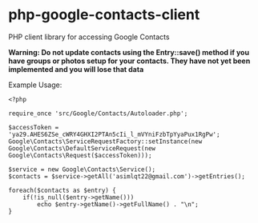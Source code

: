 php-google-contacts-client
==========================

PHP client library for accessing Google Contacts

**Warning: Do not update contacts using the Entry::save() method if you have groups or photos setup for your contacts.  They have not yet been implemented and you will lose that data**

Example Usage:

```
<?php

require_once 'src/Google/Contacts/Autoloader.php';

$accessToken = 'ya29.AHES6ZSe_cWRY4GHXI2PTAn5cIi_l_mVYniFzbTpYyaPux1RgPw';
Google\Contacts\ServiceRequestFactory::setInstance(new Google\Contacts\DefaultServiceRequest(new Google\Contacts\Request($accessToken)));

$service = new Google\Contacts\Service();
$contacts = $service->getAll('asimlqt22@gmail.com')->getEntries();

foreach($contacts as $entry) {
    if(!is_null($entry->getName()))
        echo $entry->getName()->getFullName() . "\n";
}
```
